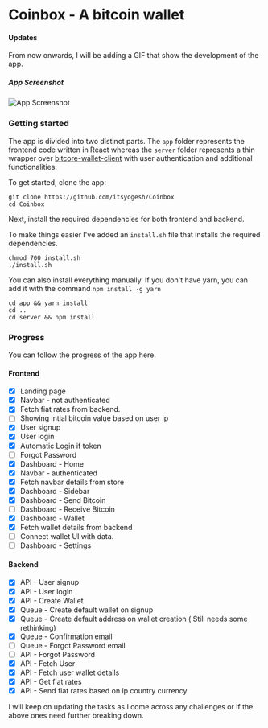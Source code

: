 # Coinbox - A bitcoin wallet

#### Updates

From now onwards, I will be adding a GIF that show the development of the app.

##### App Screenshot

![App Screenshot](https://media.giphy.com/media/Q30kFTewPGXSw/giphy.gif)

### Getting started

The app is divided into two distinct parts. The `app` folder represents the frontend code written in React whereas the `server` folder represents a thin wrapper over [bitcore-wallet-client](https://github.com/bitpay/bitcore-wallet-client) with user authentication and additional functionalities.

To get started, clone the app:
```
git clone https://github.com/itsyogesh/Coinbox
cd Coinbox
```

Next, install the required dependencies for both frontend and backend.

To make things easier I've added an `install.sh` file that installs the required dependencies.
```
chmod 700 install.sh
./install.sh
```

You can also install everything manually. If you don't have yarn, you can add it with the command `npm install -g yarn`
```
cd app && yarn install
cd ..
cd server && npm install
```

### Progress

You can follow the progress of the app here.

#### Frontend

- [x] Landing page
- [x] Navbar - not authenticated
- [x] Fetch fiat rates from backend.
- [ ] Showing intial bitcoin value based on user ip
- [x] User signup
- [x] User login
- [x] Automatic Login if token
- [ ] Forgot Password
- [x] Dashboard - Home
- [x] Navbar - authenticated
- [x] Fetch navbar details from store
- [x] Dashboard - Sidebar
- [x] Dashboard - Send Bitcoin
- [ ] Dashboard - Receive Bitcoin
- [x] Dashboard - Wallet
- [x] Fetch wallet details from backend
- [ ] Connect wallet UI with data.
- [ ] Dashboard - Settings

#### Backend

- [x] API - User signup
- [x] API - User login
- [x] API - Create Wallet
- [x] Queue - Create default wallet on signup
- [x] Queue - Create default address on wallet creation ( Still needs some rethinking)
- [x] Queue - Confirmation email
- [ ] Queue - Forgot Password email
- [ ] API - Forgot Password
- [x] API - Fetch User
- [x] API - Fetch user wallet details
- [x] API - Get fiat rates
- [x] API - Send fiat rates based on ip country currency

I will keep on updating the tasks as I come across any challenges or if the above ones need further breaking down.